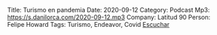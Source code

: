 Title: Turismo en pandemia
Date: 2020-09-12
Category: Podcast
Mp3: https://s.danilorca.com/2020-09-12.mp3
Company: Latitud 90
Person: Felipe Howard
Tags: Turismo, Endeavor, Covid
<a href="https://s.danilorca.com/2020-09-12.mp3" type="audio/mpeg">
Escuchar
</a>
